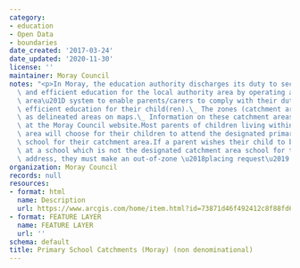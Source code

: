 ```yaml
---
category:
- education
- Open Data
- boundaries
date_created: '2017-03-24'
date_updated: '2020-11-30'
license: ''
maintainer: Moray Council
notes: "<p>In Moray, the education authority discharges its duty to secure adequate\
  \ and efficient education for the local authority area by operating a \u201Ccatchment\
  \ area\u201D system to enable parents/carers to comply with their duty to provide\
  \ efficient education for their child(ren).\_ The zones (catchment areas) are shown\
  \ as delineated areas on maps.\_ Information on these catchment areas is available\
  \ at the Moray Council website.Most parents of children living within the catchment\
  \ area will choose for their children to attend the designated primary and secondary\
  \ school for their catchment area.If a parent wishes their child to be enrolled\
  \ at a school which is not the designated catchment area school for their postal\
  \ address, they must make an out-of-zone \u2018placing request\u2019.\_ </p>"
organization: Moray Council
records: null
resources:
- format: html
  name: Description
  url: https://www.arcgis.com/home/item.html?id=73871d46f492412c8f88fd6159553a20
- format: FEATURE LAYER
  name: FEATURE LAYER
  url: ''
schema: default
title: Primary School Catchments (Moray) (non denominational)
---
```

